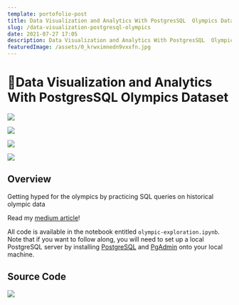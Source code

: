 ```yaml
---
template: portofolio-post
title: Data Visualization and Analytics With PostgresSQL  Olympics Dataset
slug: /data-visualization-postgresql-olympics
date: 2021-07-27 17:05
description: Data Visualization and Analytics With PostgresSQL  Olympics Dataset
featuredImage: /assets/0_krwximnedn9vxxfn.jpg
---
```

# 🚀Data Visualization and Analytics With PostgresSQL  Olympics Dataset

![](/assets/num_athlete_count_overtime.png)

![](/assets/most_medal_usa.png)

![](/assets/age_distribution_of_medalists.png)

![](/assets/gymnastics_athletic_build_by_country_scatterplot.png)

## **Overview**

Getting hyped for the olympics by practicing SQL queries on historical olympic data

Read my [medium article](https://hirazone.medium.com/data-visualization-olympics-dataset-with-possql-1a6f80f0d910)!

All code is available in the notebook entitled `olympic-exploration.ipynb`. Note that if you want to follow along, you will need to set up a local PostgreSQL server by installing [PostgreSQL](https://www.postgresqltutorial.com/install-postgresql/) and [PgAdmin](https://www.pgadmin.org/) onto your local machine.

## **Source Code**

![](/assets/kcxzchz.png)